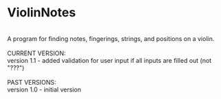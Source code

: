 # ViolinNotes
<br>
A program for finding notes, fingerings, strings, and positions on a violin.
<br><br>
CURRENT VERSION:
<br>
version 1.1 - added validation for user input if all inputs are filled out (not "???")
<br><br>
PAST VERSIONS:
<br>
version 1.0 - initial version

